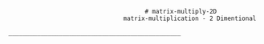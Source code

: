                                           # matrix-multiply-2D
                                    matrix-multiplication - 2 Dimentional
                                ________________________________________________
                                
                                

<!DOCTYPE html>
<html>
    <head>
      <title>matrix</title>
      <meta charset="utf-8">
      <meta name="viewport" content="width=device-width, initial-scale=1.0">
      <style>
  
        .container{
          display: flex;
          flex-direction: column;
          width: 23%;
          position: fixed;
          top: 35%;
          left: 35%;
        }

        .row{
          display: flex;
          justify-content: space-between;
        }

        #matrix1{
          display: flex;
          flex-direction: column;
           margin-left: 25px; 
          text-align: center;
        }

        input[type=number]{
          width: 35px;
          height: 35px;
          text-align: center;
          font-size: 20px;
        }

        input[type=number]::-webkit-inner-spin-button, 
        input[type=number]::-webkit-outer-spin-button { 
          -webkit-appearance: none; 
          margin: 0; 
        }

        .multi-sign{
          margin-top: 45px;
          margin-left: 18px;
        }

        .btn{
          width: 100px;
          height: 37px;
          margin: 28px 135px;
          background-color: #fd7230;
          color: white;
        }
  
        </style>
    
    </head>

    <body>
      <div class="container">
        <div class="row" >
          <div id="matrix1">matrix1
            <span>
              <input type="number" class="number" id="number1">
              <input type="number" class="number" id="number2">
            </span>
            <span> 
              <input type="number" class="number" id="number3">
              <input type="number" class="number" id="number4">
            </span>
          </div>
          <span class="multi-sign">X</span>
          <div id="matrix1">matrix2
            <span>
              <input type="number" class="number" id="number5">
              <input type="number" class="number" id="number6">
            </span>
            <span>
              <input type="number" class="number" id="number7">
              <input type="number" class="number" id="number8">
            </span>  
          </div>
        </div>
          <button type="button" class="btn"  onclick="showResult()">SHOW RESULT</button> 
      </div> 
        
      <script>

       function twodimentional(arrayone, arraytwo) {
       
         var result = new Array(arrayone.length);
         
         for (var i=0; i<result.length; i++) {
         	
           result[i] = new Array(arraytwo[i].length);
           for (var j=0; j< arrayone.length; j++) {

           	result[i][j] = 0
           	for (var k=0; k<arraytwo.length; k++ ) {
           		result[i][j] += arrayone[i][k] * arraytwo[k][j];
           	}
           }
         }
         return result;
       }


        function display(result) {
         
           
            for (var i= 0; i < result.length; ++i) {
              document.write(result[i].join(' ')+'<br />');
            }

               
        }

        
       function showResult() {
        var num1= document.getElementById("number1").value,
            num2= document.getElementById("number2").value,
            num3= document.getElementById("number3").value,
            num4= document.getElementById("number4").value,
            num5= document.getElementById("number5").value,
            num6= document.getElementById("number6").value,
            num7= document.getElementById("number7").value,
            num8= document.getElementById("number8").value;

			


           if(num1== null || num1 == "", 
           	  num2== null || num2 == "", 
           	  num3== null || num3 == "",
           	  num4== null || num4 == "",
           	  num5== null || num5 == "", 
           	  num6== null || num6 == "", 
           	  num7== null || num7 == "", 
           	  num8== null || num8 == "" )
            {
          		alert("missing fields");
          		return false;
            } else{
				var arrayone = [[num1,num2],[num3,num4]]
	            var arraytwo = [[num5,num6],[num7,num8]]
	            console.log(arrayone);
	            console.log(arraytwo);
	            document.write('matrix arrayone:<br />');
	            display(arrayone);
	            document.write('matrix arraytwo:<br />');
	            display(arraytwo);
	            document.write('arrayone * arraytwo :<br />');
	            display(twodimentional(arrayone,arraytwo));
	            return true;
			}
       }
      
      

      </script>
      
    </body>
</html>
